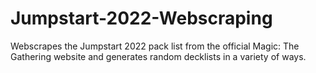 # Jumpstart-2022-Webscraping
Webscrapes the Jumpstart 2022 pack list from the official Magic: The Gathering website and generates random decklists in a variety of ways.
